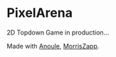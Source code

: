 # PixelArena

2D Topdown Game in production...

Made with [Anoule](https://github.com/Anoule), [MorrisZapp](https://github.com/MorrisZapp).